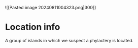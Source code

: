 ![[Pasted image 20240811004323.png|300]]
# Location info
A group of islands in which we suspect a phylactery is located. 